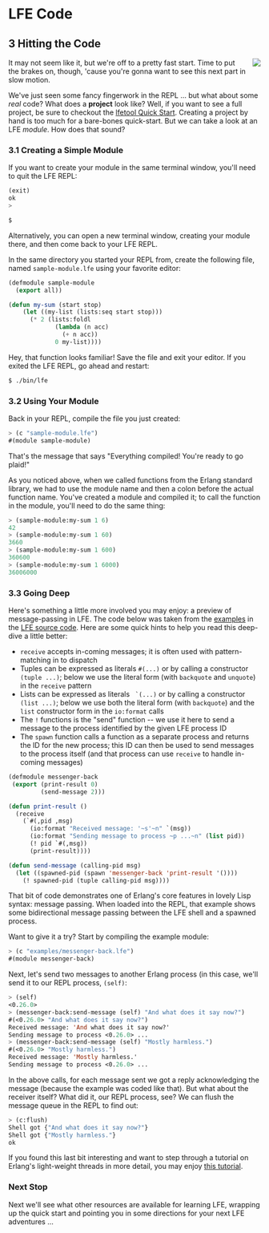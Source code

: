 # LFE Code


## 3 Hitting the Code

<img src="https://raw.github.com/lfe/docs/master/images/smash.jpg"
     style="float: right; padding-left: 1em;">It may not seem like it,
but we're off to a pretty fast start. Time to put the brakes on, though, 'cause you're gonna want to see this next
part in slow motion.

We've just seen some fancy fingerwork in the REPL ... but what about some *real* code? What does a **project** look like? Well, if you want to see a full project, be sure to checkout the [lfetool Quick Start](). Creating a project by hand is too much for a bare-bones quick-start. But we can take a look at an LFE *module*. How does that sound?

### 3.1 Creating a Simple Module

If you want to create your module in the same terminal window, you'll need to quit the LFE REPL:

```lisp
(exit)
ok
>
```

```bash
$
```

Alternatively, you can open a new terminal window, creating your module there, and then come back to your LFE REPL.

In the same directory you started your REPL from, create the following file, named ``sample-module.lfe`` using your favorite editor:

```lisp
(defmodule sample-module
  (export all))

(defun my-sum (start stop)
    (let ((my-list (lists:seq start stop)))
      (* 2 (lists:foldl
             (lambda (n acc)
               (+ n acc))
             0 my-list))))
```

Hey, that function looks familiar! Save the file and exit your editor. If you exited the LFE REPL, go ahead and restart:

```bash
$ ./bin/lfe
```

### 3.2 Using Your Module

Back in your REPL, compile the file you just created:

```lisp
> (c "sample-module.lfe")
#(module sample-module)
```

That's the message that says "Everything compiled! You're ready to go plaid!"

As you noticed above, when we called functions from the Erlang standard library, we had to use the module name and then a colon before the actual function name. You've created a module and compiled it; to call the function in the module, you'll need to do the same thing:

```lisp
> (sample-module:my-sum 1 6)
42
> (sample-module:my-sum 1 60)
3660
> (sample-module:my-sum 1 600)
360600
> (sample-module:my-sum 1 6000)
36006000
```

### 3.3 Going Deep

Here's something a little more involved you may enjoy: a preview of message-passing in LFE. The code below was taken from the [examples](https://github.com/rvirding/lfe/tree/develop/examples) in the [LFE source code](https://github.com/rvirding/lfe). Here are some quick hints to help you read this deep-dive a little better:

* ``receive`` accepts in-coming messages; it is often used with pattern-matching in to dispatch
* Tuples can be expressed as literals ``#(...)`` or by calling a constructor ``(tuple ...)``; below we use the literal form (with ``backquote`` and ``unquote``) in the ``receive`` pattern
* Lists can be expressed as literals `` `(...)`` or by calling a constructor ``(list ...)``; below we use both the literal form (with ``backquote``) and the `list` constructor form in the ``io:format`` calls
* The ``!`` functions is the "send" function -- we use it here to send a message to the process identified by the given LFE process ID 
* The ``spawn`` function calls a function as a separate process and returns the ID for the new process; this ID can then be used to send messages to the process itself (and that process can use ``receive`` to handle in-coming messages)

```lisp
(defmodule messenger-back
 (export (print-result 0)
         (send-message 2)))

(defun print-result ()
  (receive
    (`#(,pid ,msg)
      (io:format "Received message: '~s'~n" `(msg))
      (io:format "Sending message to process ~p ...~n" (list pid))
      (! pid `#(,msg))
      (print-result))))

(defun send-message (calling-pid msg)
  (let ((spawned-pid (spawn 'messenger-back 'print-result '())))
    (! spawned-pid (tuple calling-pid msg))))
```

That bit of code demonstrates one of Erlang's core features in lovely Lisp
syntax: message passing. When loaded into the REPL, that example shows some
bidirectional message passing between the LFE shell and a spawned process.

Want to give it a try? Start by compiling the example module:

```lisp
> (c "examples/messenger-back.lfe")
#(module messenger-back)
```

Next, let's send two messages to another Erlang process (in this case, we'll
send it to our REPL process, ``(self)``:

```lisp
> (self)
<0.26.0>
> (messenger-back:send-message (self) "And what does it say now?")
#(<0.26.0> "And what does it say now?")
Received message: 'And what does it say now?'
Sending message to process <0.26.0> ...
> (messenger-back:send-message (self) "Mostly harmless.")
#(<0.26.0> "Mostly harmless.")
Received message: 'Mostly harmless.'
Sending message to process <0.26.0> ...
```

In the above calls, for each message sent we got a reply acknowledging the
message (because the example was coded like that). But what about the receiver
itself? What did it, our REPL process, see? We can flush the message
queue in the REPL to find out:

```lisp
> (c:flush)
Shell got {"And what does it say now?"}
Shell got {"Mostly harmless."}
ok
```

If you found this last bit interesting and want to step through a tutorial on
Erlang's light-weight threads in more detail, you may enjoy
[this tutorial](http://docs.lfe.io/tutorials/processes/1.html).


### Next Stop

Next we'll see what other resources are available for learning LFE, wrapping up the quick start and pointing you in some directions for your next LFE adventures ...

